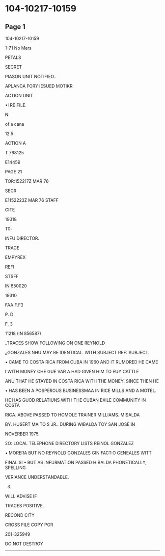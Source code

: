# 104-10217-10159

## Page 1

104-10217-10159

1-71 No Mers

PETALS

SECRET

PIASON UNIT NOTIFIEO..

APLANCA FORY IESUED MOTIKR

ACTION UNIT

•I RE FILE.

N

of a cana

12.5

ACTION A

T 768125

E14459

PAGE 21

TOR:152217Z MAR 76

SECR

E1152223Z MAR 76 STAFF

CITE

19318

T0:

INFU DIRECTOR.

TRACE

EMPYREX

REFI

STSFF

IN 650020

19310

FAA F.F3

P. D

F, 3

11218 (IN 856587)

_TRACES SHOW FOLLOWING ON ONE REYNOLD

¿GONZALES NHU MAY BE IDENTICAL. WITH SUBJECT REF: SUBJECT.

• CAME TO COSTA RICA FROM CUBA IN 1960 AND IT RUMORED HE CAME

I WITH MONEY CHE GUE VAR A HAD GIVEN HIM TO EUY CATTLE

ANU THAT HE STAYED IN COSTA RICA WITH THE MONEY. SINCE THEN HE

• HAS BEEN A POSPEROUS BUSINESSMAA IN RICE MILLS AND A MOTEL.

HE HAS GUOD RELATIUNS WITH THE CUBAN EXILE COMMUNITY IN COSTA

RICA. ABOVE PASSED TO HOMOLE TRAINER MILLIAMS. MISALDA

BY. HUSERT MA TO S JR.. DURING WIBALDA TOY SAN JOSE iN

NOVERBER 1975.

2O: LOCAL TELEPHONE DIRECTORY LISTS REINOL GONZALEZ

• MORERA BUT NO REYNOLD GONZALES GIN FACT:O GENEALES WITT

FINAL SI • BUT AS INFURMATION PASSED HIBALDA PHONETICALLY, SPELLING

VERIANCE UNDERSTANDABLE.

3.

WILL ADVISE IF

TRACES POSITIVE.

RECOND CITY

CROSS FILE COPY POR

201-325949

DO NOT DESTROY

---

